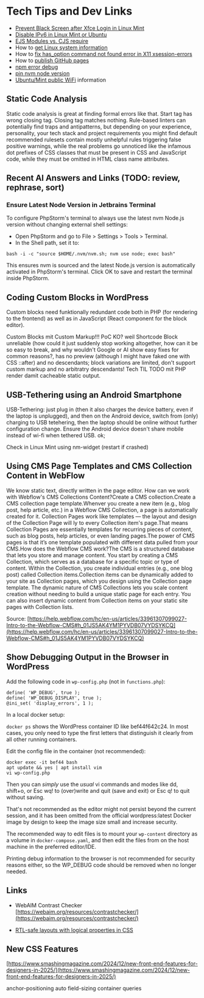 # Tech Tips and Dev Links

- [Prevent Black Screen after Xfce Login in Linux Mint](techtips/black-screen-linux-mint-xfce.md)
- [Disable IPv6 in Linux Mint or Ubuntu](techtips/disable-ipv6.md)
- [EJS Modules vs. CJS require](techtips/ejs-modules-vs-cjs-require.md)
- How to [get Linux system information](techtips/get-linux-system-information.md)
- How to [fix has_option command not found error in X11 xsession-errors](techtips/has_option-command-not-found.md)
- How to [publish GitHub pages](techtips/publish-github-page.md)
- [npm error debug](techtips/npm-error-debug.md)
- [pin nvm node version](techtips/pin-nvm-node-version.md)
- [Ubuntu/Mint public WiFi](techtips/ubuntu-mint-public-wifi.md) information

## Static Code Analysis

Static code analysis is great at finding formal errors like that. Start tag has wrong closing tag. Closing tag matches nothing. Rule-based linters can potentially find traps and antipatterns, but depending on your experience, personality, your tech stack and project requirements you might find default recommended rulesets contain mostly unhelpful rules triggering false positive warnings, while the real problems go unnoticed like the infamous dot prefixes of CSS classes that must be present in CSS and JavaScript code, while they must be omitted in HTML class name attributes.

## Recent AI Answers and Links (TODO: review, rephrase, sort)

### Ensure Latest Node Version in Jetbrains Terminal 

To configure PhpStorm's terminal to always use the latest nvm Node.js version without changing external shell settings:
- Open PhpStorm and go to File > Settings > Tools > Terminal.
- In the Shell path, set it to:

`bash -i -c "source $HOME/.nvm/nvm.sh; nvm use node; exec bash"`

This ensures nvm is sourced and the latest Node.js version is automatically activated in PhpStorm's terminal.
Click OK to save and restart the terminal inside PhpStorm.

## Coding Custom Blocks in WordPress

Custom blocks need funktionally redundant code both in PHP (for rendering to the frontend) as well as in JavaScript (React component for the block editor).

Custom Blocks mit Custom Markup!!! PoC KO? weil Shortcode Block unreliable (how could it just suddenly stop working altogether, how can it be so easy to break, and why wouldn't Google or AI show easy fixes for common reasons?, has no preview (although I might have faked one with CSS ::after) and no descendants; block variations are limited, don't support custom markup and no arbitratry descendants! Tech TIL TODO mit PHP render damit cacheable static output.

## USB-Tethering using an Android Smartphone

USB-Tethering: just plug in (then it also charges the device battery, even if the laptop is unplugged), and then on the Android device, switch from (only) charging to USB tetehering, then the laptop should be online without further configuration change. Ensure the Android device doesn't share mobile instead of wi-fi when tethered USB. ok;

Check in Linux Mint using nm-widget (restart if crashed)


## Using CMS Page Templates and CMS Collection Content in WebFlow

We know static text, directly written in the page editor. How can we work with Webflow's CMS Collections Content?Create a CMS collection.Create a CMS collection page template.Whenver you create a new item (e.g., blog post, help article, etc.) in a Webflow CMS Collection, a page is automatically created for it. Collection Pages work like templates — the layout and design of the Collection Page will ly to every Collection item's page.That means Collection Pages are essentially templates for recurring pieces of content, such as blog posts, help articles, or even landing pages.The power of CMS pages is that it’s one template populated with different data pulled from your CMS.How does the Webflow CMS work?The CMS is a structured database that lets you store and manage content. You start by creating a CMS Collection, which serves as a database for a specific topic or type of content. Within the Collection, you create individual entries (e.g., one blog post) called Collection items.Collection items can be dynamically added to your site as Collection pages, which you design using the Collection page template. The dynamic nature of CMS Collections lets you scale content creation without needing to build a unique static page for each entry. You can also insert dynamic content from Collection items on your static site pages with Collection lists.

Source: [https://help.webflow.com/hc/en-us/articles/33961307099027-Intro-to-the-Webflow-CMS#h_01JS5AK4YM1PYVDB07VYDSYKCQ](https://help.webflow.com/hc/en-us/articles/33961307099027-Intro-to-the-Webflow-CMS#h_01JS5AK4YM1PYVDB07VYDSYKCQ)


## Show Debugging Output in the Browser in WordPress

Add the following code in `wp-config.php` (not in `functions.php`):

```
define( 'WP_DEBUG', true );
define( 'WP_DEBUG_DISPLAY', true );
@ini_set( 'display_errors', 1 );
```

In a local docker setup:

`docker ps` shows the WordPress container ID like bef44f642c24. In most cases, you only need to type the first letters that distinguish it clearly from all other running containers.

Edit the config file in the container (not recommended):

```
docker exec -it bef44 bash
apt update && yes | apt install vim
vi wp-config.php
```

Then you can _simply_ use the _usual_ vi commands and modes like dd, shift+o, or Esc wq! to (over)write and quit (save and exit) or Esc q! to quit without saving.

That's not recommended as the editor might not persist beyond the current session, and it has been omitted from the official wordpress:latest Docker image by design to keep the image size small and increase security.

The recommended way to edit files is to mount your `wp-content` directory as a volume in `docker-compose.yaml`, and then edit the files from on the host machine in the preferred editor/IDE.

Printing debug information to the browser is not recommended for security reasons either, so the WP_DEBUG code should be removed when no longer needed. 

## Links

- WebAIM Contrast Checker
[https://webaim.org/resources/contrastchecker/](https://webaim.org/resources/contrastchecker/)

- [RTL-safe layouts with logical properties in CSS](https://dev.to/web_dev-usman/stop-fighting-rtl-layouts-use-css-logical-properties-for-better-design-5g3m)

## New CSS Features

[https://www.smashingmagazine.com/2024/12/new-front-end-features-for-designers-in-2025/](https://www.smashingmagazine.com/2024/12/new-front-end-features-for-designers-in-2025/)

anchor-positioning
auto field-sizing
container queries
<dialog>
exclusive accordions
:focus-visible
:has
hidden=until-found
high-definition colors
<hr> in select
inputmode
min(), max(), clamp()
relative colors
responsive videos
scroll behavior
scroll snap
text-wrap: balance
:user-valid and :user-invalid
View Transitions API

When dealing with large blocks of text, such as paragraphs, you might want to look into text-wrap: pretty to prevent orphans on the last line.

## CSS State Queries

[https://chromestatus.com/feature/5072263730167808](https://chromestatus.com/feature/5072263730167808)

- Whether a sticky positioned container is stuck to one of the edges of the scroll box (stuck)
- Whether a scroll snap aligned container is currently snapped horizontally or vertically (snapped)
- Whether a scroll container can be scrolled in a queried direction (scrollable)

- [https://developer.chrome.com/blog/css-text-box-trim](https://developer.chrome.com/blog/css-text-box-trim)

- [https://12daysofweb.dev/2024/calc-size-and-interpolate-size/](https://12daysofweb.dev/2024/calc-size-and-interpolate-size/)

- [https://css-tricks.com/scroll-driven-animations-notebook/](https://css-tricks.com/scroll-driven-animations-notebook/)

more contemporary CSS
- [https://mailchi.mp/smashingmagazine/472-new-css-features-for-2025?e=376e82ff51](https://mailchi.mp/smashingmagazine/472-new-css-features-for-2025?e=376e82ff51)

Git status: nothing to commit, working tree clean.
Your branch is ahead of 'origin/main' by 2 commits.
Use "git push" to publish your local commits.

## Edit PDF metadata using exiftool
exiftool -Title="New Title" -Author="New Author" -Subject="New Subject" -Keywords="PDF, Metadata" example.pdf
